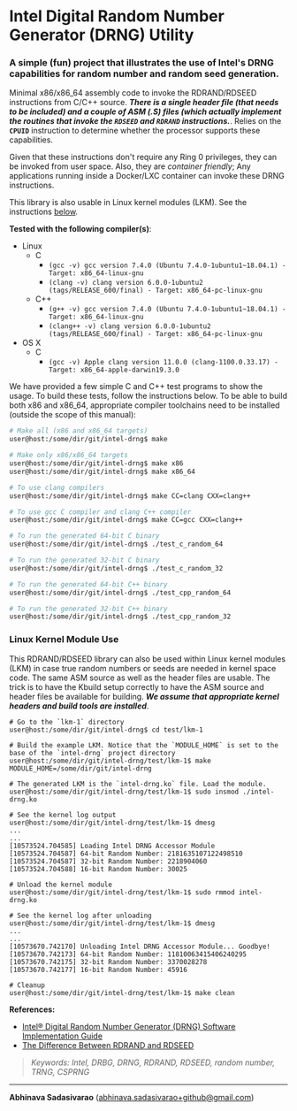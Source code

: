 # Intel Digital Random Number Generator (DRNG) Utility
### A simple (fun) project that illustrates the use of Intel's DRNG capabilities for random number and random seed generation.

Minimal x86/x86_64 assembly code to invoke the RDRAND/RDSEED instructions from C/C++ source. **_There is a single header file (that needs to be included) and a couple of ASM (.S) files (which actually implement the routines that invoke the `RDSEED` and `RDRAND` instructions._**. Relies on the **`CPUID`** instruction to determine whether the processor supports these capabilities.

Given that these instructions don't require any Ring 0 privileges, they can be invoked from user space. Also, they are _container friendly_; Any applications running inside a Docker/LXC container can invoke these DRNG instructions.

This library is also usable in Linux kernel modules (LKM). See the instructions [below](#linux-kernel-module-use).

**Tested with the following compiler(s)**:
 * Linux
     * C
         * `(gcc -v) gcc version 7.4.0 (Ubuntu 7.4.0-1ubuntu1~18.04.1) - Target: x86_64-linux-gnu`
         * `(clang -v) clang version 6.0.0-1ubuntu2 (tags/RELEASE_600/final) - Target: x86_64-pc-linux-gnu`
     * C++
         * `(g++ -v) gcc version 7.4.0 (Ubuntu 7.4.0-1ubuntu1~18.04.1) - Target: x86_64-linux-gnu`
         * `(clang++ -v) clang version 6.0.0-1ubuntu2 (tags/RELEASE_600/final) - Target: x86_64-pc-linux-gnu`
 * OS X
     * C
         * `(gcc -v) Apple clang version 11.0.0 (clang-1100.0.33.17) - Target: x86_64-apple-darwin19.3.0`

We have provided a few simple C and C++ test programs to show the usage. To build these tests, follow the instructions below. To be able to build both x86 and x86_64, appropriate compiler toolchains need to be installed (outside the scope of this manual):

```bash
# Make all (x86 and x86_64 targets)
user@host:/some/dir/git/intel-drng$ make

# Make only x86/x86_64 targets
user@host:/some/dir/git/intel-drng$ make x86
user@host:/some/dir/git/intel-drng$ make x86_64

# To use clang compilers
user@host:/some/dir/git/intel-drng$ make CC=clang CXX=clang++

# To use gcc C compiler and clang C++ compiler
user@host:/some/dir/git/intel-drng$ make CC=gcc CXX=clang++

# To run the generated 64-bit C binary
user@host:/some/dir/git/intel-drng$ ./test_c_random_64

# To run the generated 32-bit C binary
user@host:/some/dir/git/intel-drng$ ./test_c_random_32

# To run the generated 64-bit C++ binary
user@host:/some/dir/git/intel-drng$ ./test_cpp_random_64

# To run the generated 32-bit C++ binary
user@host:/some/dir/git/intel-drng$ ./test_cpp_random_32
```

### Linux Kernel Module Use

This RDRAND/RDSEED library can also be used within Linux kernel modules (LKM) in case true random numbers or seeds are needed in kernel space code. The same ASM source as well as the header files are usable. The trick is to have the Kbuild setup correctly to have the ASM source and header files be available for building. **_We assume that appropriate kernel headers and build tools are installed_**.

```
# Go to the `lkm-1` directory
user@host:/some/dir/git/intel-drng$ cd test/lkm-1

# Build the example LKM. Notice that the `MODULE_HOME` is set to the base of the `intel-drng` project directory
user@host:/some/dir/git/intel-drng/test/lkm-1$ make MODULE_HOME=/some/dir/git/intel-drng

# The generated LKM is the `intel-drng.ko` file. Load the module.
user@host:/some/dir/git/intel-drng/test/lkm-1$ sudo insmod ./intel-drng.ko

# See the kernel log output
user@host:/some/dir/git/intel-drng/test/lkm-1$ dmesg
...
...
[10573524.704585] Loading Intel DRNG Accessor Module
[10573524.704587] 64-bit Random Number: 2181635107122498510
[10573524.704587] 32-bit Random Number: 2218904060
[10573524.704588] 16-bit Random Number: 30025

# Unload the kernel module
user@host:/some/dir/git/intel-drng/test/lkm-1$ sudo rmmod intel-drng.ko

# See the kernel log after unloading
user@host:/some/dir/git/intel-drng/test/lkm-1$ dmesg
...
...
[10573670.742170] Unloading Intel DRNG Accessor Module... Goodbye!
[10573670.742173] 64-bit Random Number: 11810063415406240295
[10573670.742175] 32-bit Random Number: 3370028278
[10573670.742177] 16-bit Random Number: 45916

# Cleanup
user@host:/some/dir/git/intel-drng/test/lkm-1$ make clean
```

**References:**
  * [Intel® Digital Random Number Generator (DRNG) Software Implementation Guide](https://software.intel.com/en-us/articles/intel-digital-random-number-generator-drng-software-implementation-guide "Intel DRNG")
  * [The Difference Between RDRAND and RDSEED](https://software.intel.com/en-us/blogs/2012/11/17/the-difference-between-rdrand-and-rdseed "RDRAND and RDSEED")

> _Keywords: Intel, DRBG, DRNG, RDRAND, RDSEED, random number, TRNG, CSPRNG_

---
**Abhinava Sadasivarao** (abhinava.sadasivarao+github@gmail.com)
